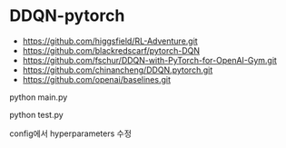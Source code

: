# DDQN-pytorch
- https://github.com/higgsfield/RL-Adventure.git
- https://github.com/blackredscarf/pytorch-DQN
- https://github.com/fschur/DDQN-with-PyTorch-for-OpenAI-Gym.git
- https://github.com/chinancheng/DDQN.pytorch.git
- https://github.com/openai/baselines.git


python main.py

python test.py

config에서 hyperparameters 수정
